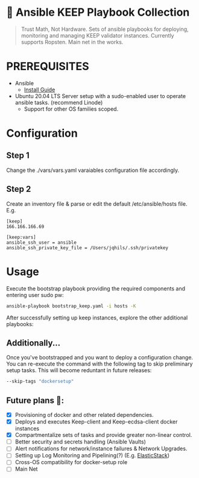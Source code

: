 # 🏰 Ansible KEEP Playbook Collection
> Trust Math, Not Hardware.
Sets of ansible playbooks for deploying, monitoring and managing KEEP validator instances.
Currently supports Ropsten. Main net in the works.


# PREREQUISITES
* Ansible
    * [Install Guide](https://docs.ansible.com/ansible/latest/installation_guide/intro_installation.html)
* Ubuntu 20.04 LTS Server setup with a sudo-enabled user to operate ansible tasks. (recommend Linode)
    * Support for other OS families scoped.


# Configuration
## Step 1
Change the ./vars/vars.yaml varaiables configuration file accordingly.

## Step 2
Create an inventory file & parse or edit the default /etc/ansible/hosts file. E.g.
```
[keep]
166.166.166.69

[keep:vars]
ansible_ssh_user = ansible
ansible_ssh_private_key_file = /Users/jqhils/.ssh/privatekey
```

# Usage

Execute the bootstrap playbook providing the required components and entering user sudo pw:
```bash
ansible-playbook bootstrap_keep.yaml -i hosts -K
```

After successfully setting up keep instances, explore the other additional playbooks:

## Additionally...
Once you've bootstrapped and you want to deploy a configuration change. You can re-execute the command with the following tag to skip preliminary setup tasks. This will become reduntant in future releases:
 ```bash
 --skip-tags "dockersetup"
```

## Future plans 🚀:
- [x] Provisioning of docker and other related dependencies.
- [x] Deploys and executes Keep-client and Keep-ecdsa-client docker instances
- [X] Compartmentalize sets of tasks and provide greater non-linear control.
- [ ] Better security and secrets handling (Ansible Vaults)
- [ ] Alert notifications for network/instance failures & Network Upgrades.
- [ ] Setting up Log Monitoring and Pipelining(?) (E.g. [ElasticStack](https://www.notion.so/Setting-up-Elastic-Stack-Dashboard-14f9edc94418468bb95af40417a0332a))
- [ ] Cross-OS compatibility for docker-setup role
- [ ] Main Net